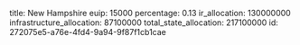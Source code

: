 title: New Hampshire
euip: 15000
percentage: 0.13
ir_allocation: 130000000
infrastructure_allocation: 87100000
total_state_allocation: 217100000
id: 272075e5-a76e-4fd4-9a94-9f87f1cb1cae
